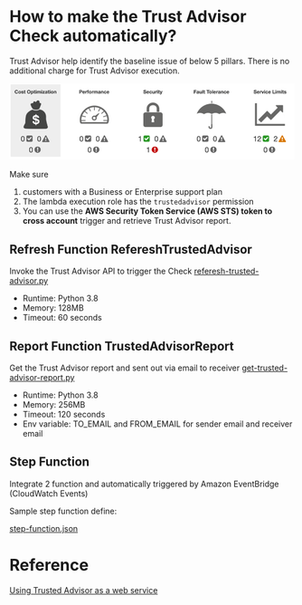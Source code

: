 # How to make the Trust Advisor Check automatically?

Trust Advisor help identify the baseline issue of below 5 pillars. There is no additional charge for Trust Advisor execution.

![5 pillars](media/pillars.png)

Make sure 
1. customers with a Business or Enterprise support plan
2. The lambda execution role has the `trustedadvisor` permission
3. You can use the **AWS Security Token Service (AWS STS) token to cross account** trigger and retrieve Trust Advisor report.

## Refresh Function RefereshTrustedAdvisor

Invoke the Trust Advisor API to trigger the Check [referesh-trusted-advisor.py](script/referesh-trusted-advisor.py)

- Runtime: Python 3.8
- Memory: 128MB
- Timeout: 60 seconds

## Report Function TrustedAdvisorReport

Get the Trust Advisor report and sent out via email to receiver [get-trusted-advisor-report.py](script/get-trusted-advisor-report.py)

- Runtime: Python 3.8
- Memory: 256MB
- Timeout: 120 seconds
- Env variable: TO_EMAIL and FROM_EMAIL for sender email and receiver email

## Step Function

Integrate 2 function and automatically triggered by Amazon EventBridge (CloudWatch Events)

Sample step function define:

[step-function.json](script/step-function.json)

# Reference
[Using Trusted Advisor as a web service](https://docs.aws.amazon.com/awssupport/latest/user/trustedadvisor.html)